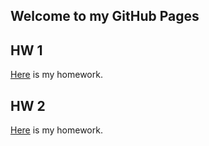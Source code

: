 ## Welcome to my GitHub Pages

## HW 1

[Here](files/hw1.html) is my homework.

## HW 2

[Here](files/hw2/hw2.html) is my homework.
